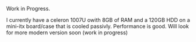Work in Progress.


I currently have a celeron 1007U owith 8GB of RAM and a 120GB HDD on a mini-itx board/case that is cooled passivly. Performance is good. Will look for more modern version soon (work in progress)